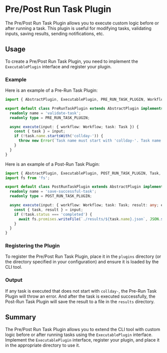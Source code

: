 # Pre/Post Run Task Plugin

The Pre/Post Run Task Plugin allows you to execute custom logic before or after running a task.
This plugin is useful for modifying tasks, validating inputs, saving results, sending notifications, etc.

## Usage

To create a Pre/Post Run Task Plugin, you need to implement the `ExecutablePlugin` interface and register your plugin.

### Example

Here is an example of a Pre-Run Task Plugin:

```typescript
import { AbstractPlugin, ExecutablePlugin, PRE_RUN_TASK_PLUGIN, Workflow, Task } from '@letrun/core';

export default class PreRunTaskPlugin extends AbstractPlugin implements ExecutablePlugin {
  readonly name = 'validate-task';
  readonly type = PRE_RUN_TASK_PLUGIN;

  async execute(input: { workflow: Workflow; task: Task }) {
    const { task } = input;
    if (!task.name.startsWith('collday-')) {
      throw new Error(`Task name must start with 'collday-'. Task name: ${task.name}`);
    }
  }
}
```

Here is an example of a Post-Run Task Plugin:

```typescript
import { AbstractPlugin, ExecutablePlugin, POST_RUN_TASK_PLUGIN, Task, Workflow } from '@letrun/core';
import fs from 'fs';

export default class PostRunTaskPlugin extends AbstractPlugin implements ExecutablePlugin {
  readonly name = 'save-successful-task';
  readonly type = POST_RUN_TASK_PLUGIN;

  async execute(input: { workflow: Workflow; task: Task; result: any; error: any }) {
    const { task, result } = input;
    if (!task.status === 'completed') {
      await fs.promises.writeFile(`./results/${task.name}.json`, JSON.stringify(result));
    }
  }
}
```

### Registering the Plugin

To register the Pre/Post Run Task Plugin, place it in the `plugins` directory (or the directory specified in your configuration) and ensure it is loaded by the CLI tool.

### Output

If any task is executed that does not start with `collday-`, the Pre-Run Task Plugin will throw an error.
And after the task is executed successfully, the Post-Run Task Plugin will save the result to a file in the `results` directory.

## Summary

The Pre/Post Run Task Plugin allows you to extend the CLI tool with custom logic before or after running tasks using the `ExecutablePlugin` interface.
Implement the `ExecutablePlugin` interface, register your plugin, and place it in the appropriate directory to use it.
